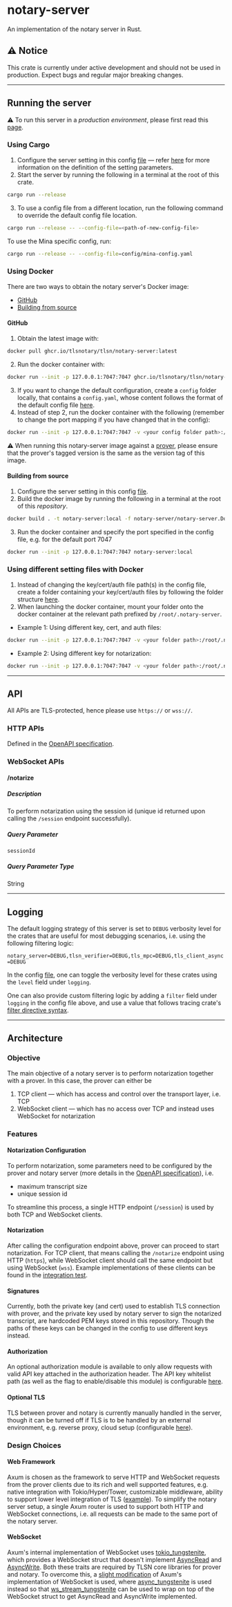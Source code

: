 # notary-server

An implementation of the notary server in Rust.

## ⚠️ Notice

This crate is currently under active development and should not be used in production. Expect bugs and regular major breaking changes.

---

## Running the server

⚠️ To run this server in a _production environment_, please first read this [page](https://docs.tlsnotary.org/developers/notary_server.html).

### Using Cargo

1. Configure the server setting in this config [file](./config/config.yaml) — refer [here](./src/config.rs) for more information on the definition of the setting parameters.
2. Start the server by running the following in a terminal at the root of this crate.

```bash
cargo run --release
```

3. To use a config file from a different location, run the following command to override the default config file location.

```bash
cargo run --release -- --config-file=<path-of-new-config-file>
```

To use the Mina specific config, run:

```bash
cargo run --release -- --config-file=config/mina-config.yaml
```

### Using Docker

There are two ways to obtain the notary server's Docker image:

- [GitHub](#obtaining-the-image-via-github)
- [Building from source](#building-from-source)

#### GitHub

1. Obtain the latest image with:

```bash
docker pull ghcr.io/tlsnotary/tlsn/notary-server:latest
```

2. Run the docker container with:

```bash
docker run --init -p 127.0.0.1:7047:7047 ghcr.io/tlsnotary/tlsn/notary-server:latest
```

3. If you want to change the default configuration, create a `config` folder locally, that contains a `config.yaml`, whose content follows the format of the default config file [here](./config/config.yaml).
4. Instead of step 2, run the docker container with the following (remember to change the port mapping if you have changed that in the config):

```bash
docker run --init -p 127.0.0.1:7047:7047 -v <your config folder path>:/root/.notary-server/config ghcr.io/tlsnotary/tlsn/notary-server:latest
```

⚠️ When running this notary-server image against a [prover](https://github.com/tlsnotary/tlsn/tree/3e0dcc77d5b8b7d6739ca725f36345108ebecd75/tlsn/examples), please ensure that the prover's tagged version is the same as the version tag of this image.

#### Building from source

1. Configure the server setting in this config [file](./config/config.yaml).
2. Build the docker image by running the following in a terminal at the root of this _repository_.

```bash
docker build . -t notary-server:local -f notary-server/notary-server.Dockerfile
```

3. Run the docker container and specify the port specified in the config file, e.g. for the default port 7047

```bash
docker run --init -p 127.0.0.1:7047:7047 notary-server:local
```

### Using different setting files with Docker

1. Instead of changing the key/cert/auth file path(s) in the config file, create a folder containing your key/cert/auth files by following the folder structure [here](./fixture/).
2. When launching the docker container, mount your folder onto the docker container at the relevant path prefixed by `/root/.notary-server`.

- Example 1: Using different key, cert, and auth files:

```bash
docker run --init -p 127.0.0.1:7047:7047 -v <your folder path>:/root/.notary-server/fixture notary-server:local
```

- Example 2: Using different key for notarization:

```bash
docker run --init -p 127.0.0.1:7047:7047 -v <your folder path>:/root/.notary-server/fixture/notary notary-server:local
```

---

## API

All APIs are TLS-protected, hence please use `https://` or `wss://`.

### HTTP APIs

Defined in the [OpenAPI specification](./openapi.yaml).

### WebSocket APIs

#### /notarize

##### Description

To perform notarization using the session id (unique id returned upon calling the `/session` endpoint successfully).

##### Query Parameter

`sessionId`

##### Query Parameter Type

String

---

## Logging

The default logging strategy of this server is set to `DEBUG` verbosity level for the crates that are useful for most debugging scenarios, i.e. using the following filtering logic:

`notary_server=DEBUG,tlsn_verifier=DEBUG,tls_mpc=DEBUG,tls_client_async=DEBUG`

In the config [file](./config/config.yaml), one can toggle the verbosity level for these crates using the `level` field under `logging`.

One can also provide custom filtering logic by adding a `filter` field under `logging` in the config file above, and use a value that follows tracing crate's [filter directive syntax](https://docs.rs/tracing-subscriber/latest/tracing_subscriber/filter/struct.EnvFilter.html#example-syntax).

---

## Architecture

### Objective

The main objective of a notary server is to perform notarization together with a prover. In this case, the prover can either be

1. TCP client — which has access and control over the transport layer, i.e. TCP
2. WebSocket client — which has no access over TCP and instead uses WebSocket for notarization

### Features

#### Notarization Configuration

To perform notarization, some parameters need to be configured by the prover and notary server (more details in the [OpenAPI specification](./openapi.yaml)), i.e.

- maximum transcript size
- unique session id

To streamline this process, a single HTTP endpoint (`/session`) is used by both TCP and WebSocket clients.

#### Notarization

After calling the configuration endpoint above, prover can proceed to start notarization. For TCP client, that means calling the `/notarize` endpoint using HTTP (`https`), while WebSocket client should call the same endpoint but using WebSocket (`wss`). Example implementations of these clients can be found in the [integration test](./tests/integration_test.rs).

#### Signatures

Currently, both the private key (and cert) used to establish TLS connection with prover, and the private key used by notary server to sign the notarized transcript, are hardcoded PEM keys stored in this repository. Though the paths of these keys can be changed in the config to use different keys instead.

#### Authorization

An optional authorization module is available to only allow requests with valid API key attached in the authorization header. The API key whitelist path (as well as the flag to enable/disable this module) is configurable [here](./config/config.yaml).

#### Optional TLS

TLS between prover and notary is currently manually handled in the server, though it can be turned off if TLS is to be handled by an external environment, e.g. reverse proxy, cloud setup (configurable [here](./config/config.yaml)).

### Design Choices

#### Web Framework

Axum is chosen as the framework to serve HTTP and WebSocket requests from the prover clients due to its rich and well supported features, e.g. native integration with Tokio/Hyper/Tower, customizable middleware, ability to support lower level integration of TLS ([example](https://github.com/tokio-rs/axum/blob/main/examples/low-level-rustls/src/main.rs)). To simplify the notary server setup, a single Axum router is used to support both HTTP and WebSocket connections, i.e. all requests can be made to the same port of the notary server.

#### WebSocket

Axum's internal implementation of WebSocket uses [tokio_tungstenite](https://docs.rs/tokio-tungstenite/latest/tokio_tungstenite/), which provides a WebSocket struct that doesn't implement [AsyncRead](https://docs.rs/futures/latest/futures/io/trait.AsyncRead.html) and [AsyncWrite](https://docs.rs/futures/latest/futures/io/trait.AsyncWrite.html). Both these traits are required by TLSN core libraries for prover and notary. To overcome this, a [slight modification](./src/service/axum_websocket.rs) of Axum's implementation of WebSocket is used, where [async_tungstenite](https://docs.rs/async-tungstenite/latest/async_tungstenite/) is used instead so that [ws_stream_tungstenite](https://docs.rs/ws_stream_tungstenite/latest/ws_stream_tungstenite/index.html) can be used to wrap on top of the WebSocket struct to get AsyncRead and AsyncWrite implemented.
